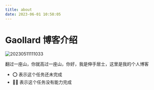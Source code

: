 ```yaml
---
title: about
date: 2023-06-01 10:58:05
---
```


# Gaollard 博客介绍

![20230511111033](http://s3.airtlab.com/blog/20230511111033.png)

翻过一座山，你就高过一座山，你好，我是伸手居士，这里是我的个人博客

- ⭕ 表示这个任务还未完成
- 😮‍💨 表示这个任务没有能力完成